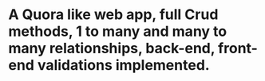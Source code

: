 # A Quora like web app, full Crud methods, 1 to many and many to many relationships, back-end, front-end validations implemented.
